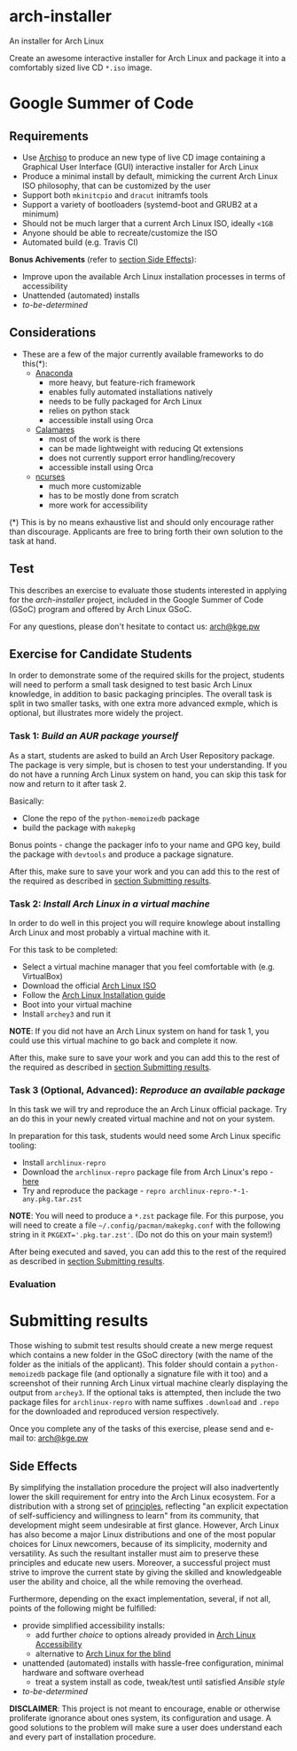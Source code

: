 # arch-installer
An installer for Arch Linux

Create an awesome interactive installer for Arch Linux and package it into a comfortably sized live CD `*.iso` image.

# Google Summer of Code

## Requirements

 * Use [Archiso](https://wiki.archlinux.org/index.php/Archiso) to produce an new type of live CD image containing a Graphical User Interface (GUI) interactive installer for Arch Linux
 * Produce a minimal install by default, mimicking the current Arch Linux ISO philosophy, that can be customized by the user
 * Support both `mkinitcpio` and `dracut` initramfs tools
 * Support a variety of bootloaders (systemd-boot and GRUB2 at a minimum)
 * Should not be much larger that a current Arch Linux ISO, ideally `<1GB`
 * Anyone should be able to recreate/customize the ISO
 * Automated build (e.g. Travis CI)

**Bonus Achivements** (refer to [section Side Effects](#side-effects)):
 * Improve upon the available Arch Linux installation processes in terms of accessibility
 * Unattended (automated) installs
 * *to-be-determined*

## Considerations
  * These are a few of the major currently available frameworks to do this(&ast;):
    - [Anaconda](https://fedoraproject.org/wiki/Anaconda)
      - more heavy, but feature-rich framework
      - enables fully automated installations natively
      - needs to be fully packaged for Arch Linux
      - relies on python stack
      - accessible install using Orca
    - [Calamares](https://calamares.io/)
      - most of the work is there
      - can be made lightweight with reducing Qt extensions
      - does not currently support error handling/recovery
      - accessible install using Orca
    - [ncurses](https://www.gnu.org/software/ncurses/)
      - much more customizable
      - has to be mostly done from scratch
      - more work for accessibility

(&ast;) This is by no means exhaustive list and should only encourage rather than discourage. Applicants are free
to bring forth their own solution to the task at hand.

## Test

This describes an exercise to evaluate those students interested in applying for
the *arch-installer* project,
included in the Google Summer of Code (GSoC) program and offered by Arch Linux GSoC.

For any questions, please don't hesitate to contact us: arch@kge.pw

## Exercise for Candidate Students

In order to demonstrate some of the required skills for the project,
students will need to perform a small task designed to test basic Arch Linux
knowledge, in addition to basic packaging principles.
The overall task is split in two smaller tasks, with one extra more advanced exmple,
which is optional, but illustrates more widely the project.

### Task 1: *Build an AUR package yourself*

As a start, students are asked to build an Arch User Repository package.
The package is very simple, but is chosen to test your understanding.
If you do not have a running Arch Linux system on hand, you can skip this task
for now and return to it after task 2.

Basically:
  * Clone the repo of the `python-memoizedb` package
  * build the package with `makepkg`

Bonus points - change the packager info to your name and GPG key, build
the package with `devtools` and produce a package signature.

After this, make sure to save your work and you can add this to the rest of the required
as described in [section Submitting results](#submitting-results).

### Task 2: *Install Arch Linux in a virtual machine*

In order to do well in this project you will require knowlege about
installing Arch Linux and most probably a virtual machine with it.

For this task to be completed:
  * Select a virtual machine manager that you feel comfortable with (e.g. VirtualBox)
  * Download the official [Arch Linux ISO](https://www.archlinux.org/download/)
  * Follow the [Arch Linux Installation guide](https://wiki.archlinux.org/index.php/Installation_guide)
  * Boot into your virtual machine
  * Install `archey3` and run it

**NOTE**: If you did not have an Arch Linux system on hand for task 1, you could
use this virtual machine to go back and complete it now.

After this, make sure to save your work and you can add this to the rest of the required
as described in [section Submitting results](#submitting-results).

### Task 3 (Optional, Advanced): *Reproduce an available package*

In this task we will try and reproduce the an Arch Linux official package.
Try an do this in your newly created virtual machine and not on your system.

In preparation for this task, students would need some Arch Linux specific tooling:

  * Install `archlinux-repro`
  * Download the `archlinux-repro` package file from Arch Linux's repo - [here](https://www.archlinux.org/packages/community/any/archlinux-repro/download/)
  * Try and reproduce the package - `repro archlinux-repro-*-1-any.pkg.tar.zst`

**NOTE**: You will need to produce a `*.zst` package file. For this purpose,
you will need to create a file `~/.config/pacman/makepkg.conf` with the following
string in it `PKGEXT='.pkg.tar.zst'`. (Do not do this on your main system!)

After being executed and saved, you can add this to the rest of the required
as described in [section Submitting results](#submitting-results).

### Evaluation


# Submitting results

Those wishing to submit test results should create a new merge request
which contains a new folder in the GSoC directory (with the name of the folder
as the initials of the applicant).
This folder should contain a `python-memoizedb` package file (and optionally a signature
file with it too) and a screenshot of their running Arch Linux virtual machine clearly displaying
the output from `archey3`.
If the optional taks is attempted, then include the two package files for `archlinux-repro` with name suffixes `.download` and `.repo` for the downloaded and reproduced version respectively.

Once you complete any of the tasks of this exercise, please send and e-mail to: arch@kge.pw

## Side Effects
By simplifying the installation procedure the project will also inadvertently
lower the skill requirement for entry into the Arch Linux ecosystem.
For a distribution with a strong set of [principles](https://wiki.archlinux.org/index.php/Arch_Linux#Principles),
reflecting "an explicit expectation of self-sufficiency and willingness to learn"
from its community, that development might seem undesirable at first glance.
However, Arch Linux has also become a major Linux distributions and
one of the most popular choices for Linux newcomers, because of its
simplicity, modernity and versatility.
As such the resultant installer must aim to preserve these principles and
educate new users. Moreover, a successful project must strive to improve
the current state by giving the skilled and knowledgeable user
the ability and choice, all the while removing the overhead.

Furthermore, depending on the exact implementation, several, if not all, points of the following might be fulfilled:
 * provide simplified accessibility installs:
   - add further *choice* to options already provided in [Arch Linux Accessibility](https://wiki.archlinux.org/index.php/Accessibility)
   - alternative to [Arch Linux for the blind](https://wiki.archlinux.org/index.php/TalkingArch)
 * unattended (automated) installs with hassle-free configuration, minimal hardware and software overhead
   - treat a system install as code, tweak/test until satisfied *Ansible style*
 * *to-be-determined*

**DISCLAIMER**: This project is not meant to encourage, enable or otherwise proliferate
ignorance about ones system, its configuration and usage. A good solutions to the problem
will make sure a user does understand each and every part of installation procedure.
